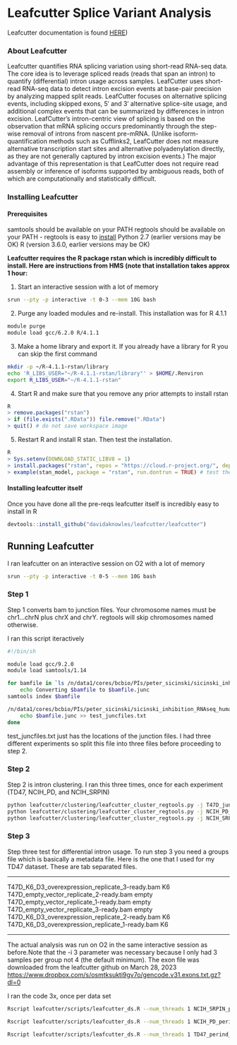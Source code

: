 # Leafcutter Splice Variant Analysis

Leafcutter documentation is found [HERE](http://davidaknowles.github.io/leafcutter/))

### About Leafcutter

Leafcutter quantifies RNA splicing variation using short-read RNA-seq data. The core idea is to leverage spliced reads (reads that span an intron) to quantify (differential) intron usage across samples. 
LeafCutter uses short-read RNA-seq data to detect intron excision events at base-pair precision by analyzing mapped split reads. LeafCutter focuses on alternative splicing events, including skipped exons, 5′ and 3′ alternative splice-site usage, and additional complex events that can be summarized by differences in intron excision. LeafCutter’s intron-centric view of splicing is based on the observation that mRNA splicing occurs predominantly through the step-wise removal of introns from nascent pre-mRNA. (Unlike isoform-quantification methods such as Cufflinks2, LeafCutter does not measure alternative transcription start sites and alternative polyadenylation directly, as they are not generally captured by intron excision events.) The major advantage of this representation is that LeafCutter does not require read assembly or inference of isoforms supported by ambiguous reads, both of which are computationally and statistically difficult.

### Installing Leafcutter

#### Prerequisites

samtools should be available on your PATH
regtools should be available on your PATH - regtools is easy to [install](https://regtools.readthedocs.io/en/latest/#installation)
Python 2.7 (earlier versions may be OK)
R (version 3.6.0, earlier versions may be OK)

**Leafcutter requires the R package rstan which is incredibly difficult to install. Here are instructions from HMS (note that installation takes approx 1 hour:**

1. Start an interactive session with a lot of memory
```bash
srun --pty -p interactive -t 0-3 --mem 10G bash
```

2. Purge any loaded modules and re-install. This installation was for R 4.1.1

```bash 
module purge 
module load gcc/6.2.0 R/4.1.1 
```
3. Make a home library and export it. If you already have a library for R you can skip the first command

```bash
mkdir -p ~/R-4.1.1-rstan/library 
echo 'R_LIBS_USER="~/R-4.1.1-rstan/library"' > $HOME/.Renviron 
export R_LIBS_USER="~/R-4.1.1-rstan" 
```

4. Start R and make sure that you remove any prior attempts to install rstan

```R
R 
> remove.packages("rstan") 
> if (file.exists(".RData")) file.remove(".RData") 
> quit() # do not save workspace image
```

5. Restart R and install R stan. Then test the installation.

```R
R 
> Sys.setenv(DOWNLOAD_STATIC_LIBV8 = 1) 
> install.packages("rstan", repos = "https://cloud.r-project.org/", dependencies = TRUE) # this part will take about 45 mins
> example(stan_model, package = "rstan", run.dontrun = TRUE) # test the installation
```

#### Installing leafcutter itself

Once you have done all the pre-reqs leafcutter itself is incredibly easy to install in R

```R
devtools::install_github("davidaknowles/leafcutter/leafcutter")
```

## Running Leafcutter

I ran leafcutter on an interactive session on O2 with a lot of memory

```bash
srun --pty -p interactive -t 0-5 --mem 10G bash
```

### Step 1

Step 1 converts bam to junction files. Your chromosome names must be chr1...chrN plus chrX and chrY. regtools will skip chromosomes named otherwise.

I ran this script iteractively

```bash
#!/bin/sh

module load gcc/9.2.0
module load samtools/1.14

for bamfile in `ls /n/data1/cores/bcbio/PIs/peter_sicinski/sicinski_inhibition_RNAseq_human_hbc04676/final/*/*ready.bam`; do
    echo Converting $bamfile to $bamfile.junc
samtools index $bamfile

/n/data1/cores/bcbio/PIs/peter_sicinski/sicinski_inhibition_RNAseq_human_hbc04676/leafcutter/regtools/build/regtools junctions extract -a 8 -m 50 -s RF  -M 500000 $bamfile -o $bamfile.junc 
    echo $bamfile.junc >> test_juncfiles.txt
done
```

test_juncfiles.txt just has the locations of the junction files. I had three different experiments so split this file into three files before proceeding to step 2.

### Step 2 

Step 2 is intron clustering. I ran this three times, once for each experiment (TD47, NCIH_PD, and NCIH_SRPIN)

```bash
python leafcutter/clustering/leafcutter_cluster_regtools.py -j T47D_juncfiles.txt -m 50 -o TD47  -l 500000
python leafcutter/clustering/leafcutter_cluster_regtools.py -j NCIH_PD_juncfiles.txt -m 50 -o NCIH_PD  -l 500000
python leafcutter/clustering/leafcutter_cluster_regtools.py -j NCIH_SRPIN_juncfiles.txt -m 50 -o NCIH_SRPIN  -l 500000
```

### Step 3

Step three test for differential intron usage. To run step 3 you need a groups file which is basically a metadata file. Here is the one that I used for my TD47 dataset. These are tab separated files.

-----------------------------------------------------

T47D_K6_D3_overexpression_replicate_3-ready.bam	K6   
T47D_empty_vector_replicate_2-ready.bam	empty    
T47D_empty_vector_replicate_1-ready.bam	empty    
T47D_empty_vector_replicate_3-ready.bam	empty     
T47D_K6_D3_overexpression_replicate_2-ready.bam	K6     
T47D_K6_D3_overexpression_replicate_1-ready.bam	K6      

------------------------------------------------------

The actual analysis was run on O2 in the same interactive session as before.Note that the -i 3 parameter was necessary because I only had 3 samples per group not 4 (the default minimum). The exon file was downloaded from the leafcutter github on March 28, 2023 https://www.dropbox.com/s/osmtksukti9gv7o/gencode.v31.exons.txt.gz?dl=0 


I ran the code 3x, once per data set

```bash
Rscript leafcutter/scripts/leafcutter_ds.R --num_threads 1 NCIH_SRPIN_perind_numers.counts.gz SRPIN_groups.txt -i 3 -e gencode.v31.exons.txt.gz 

Rscript leafcutter/scripts/leafcutter_ds.R --num_threads 1 NCIH_PD_perind_numers.counts.gz PD_groups.txt -i 3 -e gencode.v31.exons.txt.gz 

Rscript leafcutter/scripts/leafcutter_ds.R --num_threads 1 TD47_perind_numers.counts.gz T47D_groups.txt -i 3 -e gencode.v31.exons.txt.gz 
```
